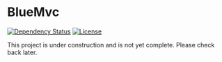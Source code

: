 # BlueMvc

[![Dependency Status](https://www.versioneye.com/user/projects/57d5414a8d1bad004e51d835/badge.svg?style=flat)](https://www.versioneye.com/user/projects/57d5414a8d1bad004e51d835)
[![License](https://poser.pugx.org/bluemvc/bluemvc/license)](https://packagist.org/packages/bluemvc/bluemvc)

This project is under construction and is not yet complete. Please check back later.
